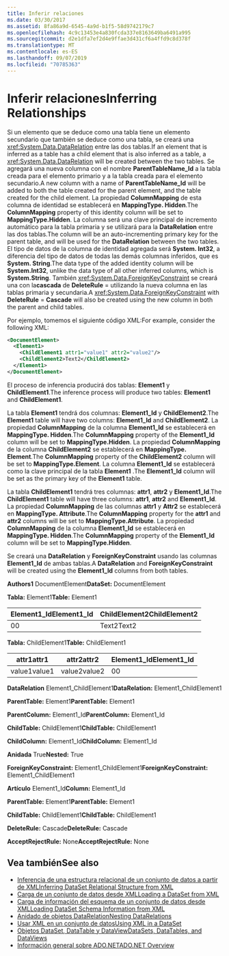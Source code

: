 ```yaml
---
title: Inferir relaciones
ms.date: 03/30/2017
ms.assetid: 8fa86a9d-6545-4a9d-b1f5-58d9742179c7
ms.openlocfilehash: 4c9c13453e4a830fcda337e8163649ba6491a995
ms.sourcegitcommit: d2e1dfa7ef2d4e9ffae3d431cf6a4ffd9c8d378f
ms.translationtype: MT
ms.contentlocale: es-ES
ms.lasthandoff: 09/07/2019
ms.locfileid: "70785363"
---
```

# <a name="inferring-relationships"></a><span data-ttu-id="8f211-102">Inferir relaciones</span><span class="sxs-lookup"><span data-stu-id="8f211-102">Inferring Relationships</span></span>
<span data-ttu-id="8f211-103">Si un elemento que se deduce como una tabla tiene un elemento secundario que también se deduce como una tabla, se creará una <xref:System.Data.DataRelation> entre las dos tablas.</span><span class="sxs-lookup"><span data-stu-id="8f211-103">If an element that is inferred as a table has a child element that is also inferred as a table, a <xref:System.Data.DataRelation> will be created between the two tables.</span></span> <span data-ttu-id="8f211-104">Se agregará una nueva columna con el nombre **ParentTableName_Id** a la tabla creada para el elemento primario y a la tabla creada para el elemento secundario.</span><span class="sxs-lookup"><span data-stu-id="8f211-104">A new column with a name of **ParentTableName_Id** will be added to both the table created for the parent element, and the table created for the child element.</span></span> <span data-ttu-id="8f211-105">La propiedad **ColumnMapping** de esta columna de identidad se establecerá en **MappingType. Hidden**.</span><span class="sxs-lookup"><span data-stu-id="8f211-105">The **ColumnMapping** property of this identity column will be set to **MappingType.Hidden**.</span></span> <span data-ttu-id="8f211-106">La columna será una clave principal de incremento automático para la tabla primaria y se utilizará para la **DataRelation** entre las dos tablas.</span><span class="sxs-lookup"><span data-stu-id="8f211-106">The column will be an auto-incrementing primary key for the parent table, and will be used for the **DataRelation** between the two tables.</span></span> <span data-ttu-id="8f211-107">El tipo de datos de la columna de identidad agregada será **System. Int32**, a diferencia del tipo de datos de todas las demás columnas inferidos, que es **System. String**.</span><span class="sxs-lookup"><span data-stu-id="8f211-107">The data type of the added identity column will be **System.Int32**, unlike the data type of all other inferred columns, which is **System.String**.</span></span> <span data-ttu-id="8f211-108">También <xref:System.Data.ForeignKeyConstraint> se creará una con la**cascada** de **DeleteRule** = utilizando la nueva columna en las tablas primaria y secundaria.</span><span class="sxs-lookup"><span data-stu-id="8f211-108">A <xref:System.Data.ForeignKeyConstraint> with **DeleteRule** = **Cascade** will also be created using the new column in both the parent and child tables.</span></span>  
  
 <span data-ttu-id="8f211-109">Por ejemplo, tomemos el siguiente código XML:</span><span class="sxs-lookup"><span data-stu-id="8f211-109">For example, consider the following XML:</span></span>  
  
```xml  
<DocumentElement>  
  <Element1>  
    <ChildElement1 attr1="value1" attr2="value2"/>  
    <ChildElement2>Text2</ChildElement2>  
  </Element1>  
</DocumentElement>  
```  
  
 <span data-ttu-id="8f211-110">El proceso de inferencia producirá dos tablas: **Element1** y **ChildElement1**.</span><span class="sxs-lookup"><span data-stu-id="8f211-110">The inference process will produce two tables: **Element1** and **ChildElement1**.</span></span>  
  
 <span data-ttu-id="8f211-111">La tabla **Element1** tendrá dos columnas: **Element1_Id** y **ChildElement2**.</span><span class="sxs-lookup"><span data-stu-id="8f211-111">The **Element1** table will have two columns: **Element1_Id** and **ChildElement2**.</span></span> <span data-ttu-id="8f211-112">La propiedad **ColumnMapping** de la columna **Element1_Id** se establecerá en **MappingType. Hidden**.</span><span class="sxs-lookup"><span data-stu-id="8f211-112">The **ColumnMapping** property of the **Element1_Id** column will be set to **MappingType.Hidden**.</span></span> <span data-ttu-id="8f211-113">La propiedad **ColumnMapping** de la columna **ChildElement2** se establecerá en **MappingType. Element**.</span><span class="sxs-lookup"><span data-stu-id="8f211-113">The **ColumnMapping** property of the **ChildElement2** column will be set to **MappingType.Element**.</span></span> <span data-ttu-id="8f211-114">La columna **Element1_Id** se establecerá como la clave principal de la tabla **Element1** .</span><span class="sxs-lookup"><span data-stu-id="8f211-114">The **Element1_Id** column will be set as the primary key of the **Element1** table.</span></span>  
  
 <span data-ttu-id="8f211-115">La tabla **ChildElement1** tendrá tres columnas: **attr1**, **attr2** y **Element1_Id**.</span><span class="sxs-lookup"><span data-stu-id="8f211-115">The **ChildElement1** table will have three columns: **attr1**, **attr2** and **Element1_Id**.</span></span> <span data-ttu-id="8f211-116">La propiedad **ColumnMapping** de las columnas **attr1** y **Attr2** se establecerá en **MappingType. Attribute**.</span><span class="sxs-lookup"><span data-stu-id="8f211-116">The **ColumnMapping** property for the **attr1** and **attr2** columns will be set to **MappingType.Attribute**.</span></span> <span data-ttu-id="8f211-117">La propiedad **ColumnMapping** de la columna **Element1_Id** se establecerá en **MappingType. Hidden**.</span><span class="sxs-lookup"><span data-stu-id="8f211-117">The **ColumnMapping** property of the **Element1_Id** column will be set to **MappingType.Hidden**.</span></span>  
  
 <span data-ttu-id="8f211-118">Se creará una **DataRelation** y **ForeignKeyConstraint** usando las columnas **Element1_Id** de ambas tablas.</span><span class="sxs-lookup"><span data-stu-id="8f211-118">A **DataRelation** and **ForeignKeyConstraint** will be created using the **Element1_Id** columns from both tables.</span></span>  
  
 <span data-ttu-id="8f211-119">**Authors1** DocumentElement</span><span class="sxs-lookup"><span data-stu-id="8f211-119">**DataSet:** DocumentElement</span></span>  
  
 <span data-ttu-id="8f211-120">**Tabla:** Element1</span><span class="sxs-lookup"><span data-stu-id="8f211-120">**Table:** Element1</span></span>  
  
|<span data-ttu-id="8f211-121">Element1_Id</span><span class="sxs-lookup"><span data-stu-id="8f211-121">Element1_Id</span></span>|<span data-ttu-id="8f211-122">ChildElement2</span><span class="sxs-lookup"><span data-stu-id="8f211-122">ChildElement2</span></span>|  
|------------------|-------------------|  
|<span data-ttu-id="8f211-123">0</span><span class="sxs-lookup"><span data-stu-id="8f211-123">0</span></span>|<span data-ttu-id="8f211-124">Text2</span><span class="sxs-lookup"><span data-stu-id="8f211-124">Text2</span></span>|  
  
 <span data-ttu-id="8f211-125">**Tabla:** ChildElement1</span><span class="sxs-lookup"><span data-stu-id="8f211-125">**Table:** ChildElement1</span></span>  
  
|<span data-ttu-id="8f211-126">attr1</span><span class="sxs-lookup"><span data-stu-id="8f211-126">attr1</span></span>|<span data-ttu-id="8f211-127">attr2</span><span class="sxs-lookup"><span data-stu-id="8f211-127">attr2</span></span>|<span data-ttu-id="8f211-128">Element1_Id</span><span class="sxs-lookup"><span data-stu-id="8f211-128">Element1_Id</span></span>|  
|-----------|-----------|------------------|  
|<span data-ttu-id="8f211-129">value1</span><span class="sxs-lookup"><span data-stu-id="8f211-129">value1</span></span>|<span data-ttu-id="8f211-130">value2</span><span class="sxs-lookup"><span data-stu-id="8f211-130">value2</span></span>|<span data-ttu-id="8f211-131">0</span><span class="sxs-lookup"><span data-stu-id="8f211-131">0</span></span>|  
  
 <span data-ttu-id="8f211-132">**DataRelation** Element1_ChildElement1</span><span class="sxs-lookup"><span data-stu-id="8f211-132">**DataRelation:** Element1_ChildElement1</span></span>  
  
 <span data-ttu-id="8f211-133">**ParentTable:** Element1</span><span class="sxs-lookup"><span data-stu-id="8f211-133">**ParentTable:** Element1</span></span>  
  
 <span data-ttu-id="8f211-134">**ParentColumn:** Element1_Id</span><span class="sxs-lookup"><span data-stu-id="8f211-134">**ParentColumn:** Element1_Id</span></span>  
  
 <span data-ttu-id="8f211-135">**ChildTable:** ChildElement1</span><span class="sxs-lookup"><span data-stu-id="8f211-135">**ChildTable:** ChildElement1</span></span>  
  
 <span data-ttu-id="8f211-136">**ChildColumn:** Element1_Id</span><span class="sxs-lookup"><span data-stu-id="8f211-136">**ChildColumn:** Element1_Id</span></span>  
  
 <span data-ttu-id="8f211-137">**Anidada** True</span><span class="sxs-lookup"><span data-stu-id="8f211-137">**Nested:** True</span></span>  
  
 <span data-ttu-id="8f211-138">**ForeignKeyConstraint:** Element1_ChildElement1</span><span class="sxs-lookup"><span data-stu-id="8f211-138">**ForeignKeyConstraint:** Element1_ChildElement1</span></span>  
  
 <span data-ttu-id="8f211-139">**Artículo** Element1_Id</span><span class="sxs-lookup"><span data-stu-id="8f211-139">**Column:** Element1_Id</span></span>  
  
 <span data-ttu-id="8f211-140">**ParentTable:** Element1</span><span class="sxs-lookup"><span data-stu-id="8f211-140">**ParentTable:** Element1</span></span>  
  
 <span data-ttu-id="8f211-141">**ChildTable:** ChildElement1</span><span class="sxs-lookup"><span data-stu-id="8f211-141">**ChildTable:** ChildElement1</span></span>  
  
 <span data-ttu-id="8f211-142">**DeleteRule:** Cascade</span><span class="sxs-lookup"><span data-stu-id="8f211-142">**DeleteRule:** Cascade</span></span>  
  
 <span data-ttu-id="8f211-143">**AcceptRejectRule:** None</span><span class="sxs-lookup"><span data-stu-id="8f211-143">**AcceptRejectRule:** None</span></span>  
  
## <a name="see-also"></a><span data-ttu-id="8f211-144">Vea también</span><span class="sxs-lookup"><span data-stu-id="8f211-144">See also</span></span>

- [<span data-ttu-id="8f211-145">Inferencia de una estructura relacional de un conjunto de datos a partir de XML</span><span class="sxs-lookup"><span data-stu-id="8f211-145">Inferring DataSet Relational Structure from XML</span></span>](inferring-dataset-relational-structure-from-xml.md)
- [<span data-ttu-id="8f211-146">Carga de un conjunto de datos desde XML</span><span class="sxs-lookup"><span data-stu-id="8f211-146">Loading a DataSet from XML</span></span>](loading-a-dataset-from-xml.md)
- [<span data-ttu-id="8f211-147">Carga de información del esquema de un conjunto de datos desde XML</span><span class="sxs-lookup"><span data-stu-id="8f211-147">Loading DataSet Schema Information from XML</span></span>](loading-dataset-schema-information-from-xml.md)
- [<span data-ttu-id="8f211-148">Anidado de objetos DataRelation</span><span class="sxs-lookup"><span data-stu-id="8f211-148">Nesting DataRelations</span></span>](nesting-datarelations.md)
- [<span data-ttu-id="8f211-149">Usar XML en un conjunto de datos</span><span class="sxs-lookup"><span data-stu-id="8f211-149">Using XML in a DataSet</span></span>](using-xml-in-a-dataset.md)
- [<span data-ttu-id="8f211-150">Objetos DataSet, DataTable y DataView</span><span class="sxs-lookup"><span data-stu-id="8f211-150">DataSets, DataTables, and DataViews</span></span>](index.md)
- [<span data-ttu-id="8f211-151">Información general sobre ADO.NET</span><span class="sxs-lookup"><span data-stu-id="8f211-151">ADO.NET Overview</span></span>](../ado-net-overview.md)
